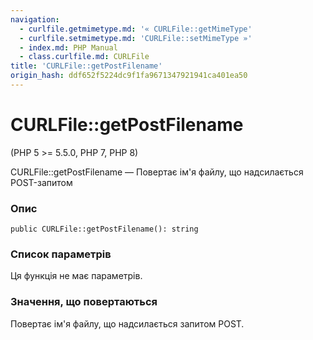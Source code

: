 ```yaml
---
navigation:
  - curlfile.getmimetype.md: '« CURLFile::getMimeType'
  - curlfile.setmimetype.md: 'CURLFile::setMimeType »'
  - index.md: PHP Manual
  - class.curlfile.md: CURLFile
title: 'CURLFile::getPostFilename'
origin_hash: ddf652f5224dc9f1fa9671347921941ca401ea50
---
```

# CURLFile::getPostFilename

(PHP 5 >= 5.5.0, PHP 7, PHP 8)

CURLFile::getPostFilename — Повертає ім'я файлу, що надсилається POST-запитом

### Опис

```methodsynopsis
public CURLFile::getPostFilename(): string
```

### Список параметрів

Ця функція не має параметрів.

### Значення, що повертаються

Повертає ім'я файлу, що надсилається запитом POST.
